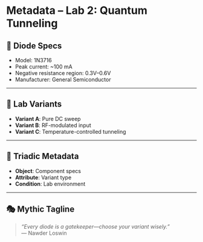 # Metadata – Lab 2: Quantum Tunneling

## 🔧 Diode Specs

- Model: 1N3716
- Peak current: ~100 mA
- Negative resistance region: 0.3V–0.6V
- Manufacturer: General Semiconductor

---

## 🧭 Lab Variants

- **Variant A**: Pure DC sweep
- **Variant B**: RF-modulated input
- **Variant C**: Temperature-controlled tunneling

---

## 🧠 Triadic Metadata

- **Object**: Component specs
- **Attribute**: Variant type
- **Condition**: Lab environment

---

## 🎭 Mythic Tagline

> *“Every diode is a gatekeeper—choose your variant wisely.”*  
> — Nawder Loswin
